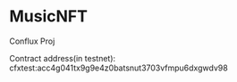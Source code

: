 # MusicNFT
Conflux Proj

Contract address(in testnet):
cfxtest:acc4g041tx9g9e4z0batsnut3703vfmpu6dxgwdv98
